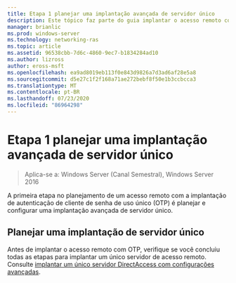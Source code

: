 ```yaml
---
title: Etapa 1 planejar uma implantação avançada de servidor único
description: Este tópico faz parte do guia implantar o acesso remoto com autenticação OTP no Windows Server 2016.
manager: brianlic
ms.prod: windows-server
ms.technology: networking-ras
ms.topic: article
ms.assetid: 96538cbb-7d6c-4860-9ec7-b1834284ad10
ms.author: lizross
author: eross-msft
ms.openlocfilehash: ea9ad8019eb113f0e843d9826a7d3ad6af28e5a8
ms.sourcegitcommit: d5e27c1f2f168a71ae272bebf8f50e1b3ccbcca3
ms.translationtype: MT
ms.contentlocale: pt-BR
ms.lasthandoff: 07/23/2020
ms.locfileid: "86964298"
---
```

# <a name="step-1-plan-an-advanced-single-server-deployment"></a>Etapa 1 planejar uma implantação avançada de servidor único

>Aplica-se a: Windows Server (Canal Semestral), Windows Server 2016

A primeira etapa no planejamento de um acesso remoto com a implantação de autenticação de cliente de senha de uso único (OTP) é planejar e configurar uma implantação avançada de servidor único.  
  
## <a name="plan-a-single-server-deployment"></a>Planejar uma implantação de servidor único  
Antes de implantar o acesso remoto com OTP, verifique se você concluiu todas as etapas para implantar um único servidor de acesso remoto. Consulte [implantar um único servidor DirectAccess com configurações avançadas](../../../directaccess/single-server-advanced/deploy-a-single-directaccess-server-with-advanced-settings.md).  
  
